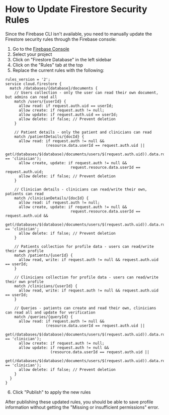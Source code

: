 # How to Update Firestore Security Rules

Since the Firebase CLI isn't available, you need to manually update the Firestore security rules through the Firebase console:

1. Go to the [Firebase Console](https://console.firebase.google.com/)
2. Select your project
3. Click on "Firestore Database" in the left sidebar
4. Click on the "Rules" tab at the top
5. Replace the current rules with the following:

```
rules_version = '2';
service cloud.firestore {
  match /databases/{database}/documents {
    // Users collection - only the user can read their own document, but admins can read all
    match /users/{userId} {
      allow read: if request.auth.uid == userId;
      allow create: if request.auth != null;
      allow update: if request.auth.uid == userId;
      allow delete: if false; // Prevent deletion
    }
    
    // Patient details - only the patient and clinicians can read
    match /patientDetails/{docId} {
      allow read: if request.auth != null && 
                  (resource.data.userId == request.auth.uid || 
                   get(/databases/$(database)/documents/users/$(request.auth.uid)).data.role == 'clinician');
      allow create, update: if request.auth != null && 
                             request.resource.data.userId == request.auth.uid;
      allow delete: if false; // Prevent deletion
    }
    
    // Clinician details - clinicians can read/write their own, patients can read
    match /clinicianDetails/{docId} {
      allow read: if request.auth != null;
      allow create, update: if request.auth != null && 
                             request.resource.data.userId == request.auth.uid && 
                             get(/databases/$(database)/documents/users/$(request.auth.uid)).data.role == 'clinician';
      allow delete: if false; // Prevent deletion
    }
    
    // Patients collection for profile data - users can read/write their own profile
    match /patients/{userId} {
      allow read, write: if request.auth != null && request.auth.uid == userId;
    }
    
    // Clinicians collection for profile data - users can read/write their own profile
    match /clinicians/{userId} {
      allow read, write: if request.auth != null && request.auth.uid == userId;
    }
    
    // Queries - patients can create and read their own, clinicians can read all and update for verification
    match /queries/{queryId} {
      allow read: if request.auth != null && 
                  (resource.data.userId == request.auth.uid || 
                   get(/databases/$(database)/documents/users/$(request.auth.uid)).data.role == 'clinician');
      allow create: if request.auth != null;
      allow update: if request.auth != null && 
                    (resource.data.userId == request.auth.uid || 
                     get(/databases/$(database)/documents/users/$(request.auth.uid)).data.role == 'clinician');
      allow delete: if false; // Prevent deletion
    }
  }
}
```

6. Click "Publish" to apply the new rules

After publishing these updated rules, you should be able to save profile information without getting the "Missing or insufficient permissions" error. 